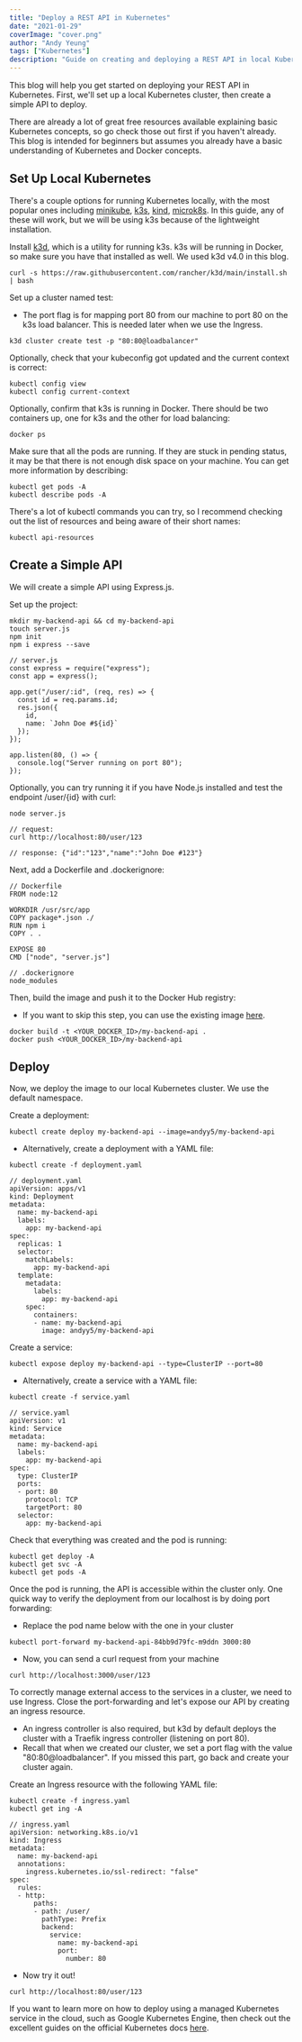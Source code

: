 ```yaml
---
title: "Deploy a REST API in Kubernetes"
date: "2021-01-29"
coverImage: "cover.png"
author: "Andy Yeung"
tags: ["Kubernetes"]
description: "Guide on creating and deploying a REST API in local Kubernetes."
---
```



This blog will help you get started on deploying your REST API in Kubernetes. First, we'll set up a local Kubernetes cluster, then create a simple API to deploy.

There are already a lot of great free resources available explaining basic Kubernetes concepts, so go check those out first if you haven't already. This blog is intended for beginners but assumes you already have a basic understanding of Kubernetes and Docker concepts.

## Set Up Local Kubernetes

There's a couple options for running Kubernetes locally, with the most popular ones including [minikube](https://github.com/kubernetes/minikube), [k3s](https://github.com/k3s-io/k3s), [kind](https://github.com/kubernetes-sigs/kind), [microk8s](https://github.com/ubuntu/microk8s). In this guide, any of these will work, but we will be using k3s because of the lightweight installation.

Install [k3d](https://github.com/rancher/k3d), which is a utility for running k3s. k3s will be running in Docker, so make sure you have that installed as well. We used k3d v4.0 in this blog.

```
curl -s https://raw.githubusercontent.com/rancher/k3d/main/install.sh | bash
```

Set up a cluster named test:
- The port flag is for mapping port 80 from our machine to port 80 on the k3s load balancer. This is needed later when we use the Ingress.

```
k3d cluster create test -p "80:80@loadbalancer"
```

Optionally, check that your kubeconfig got updated and the current context is correct:

```
kubectl config view
kubectl config current-context
```

Optionally, confirm that k3s is running in Docker. There should be two containers up, one for k3s and the other for load balancing:

```
docker ps
```

Make sure that all the pods are running. If they are stuck in pending status, it may be that there is not enough disk space on your machine. You can get more information by describing:

```
kubectl get pods -A
kubectl describe pods -A
```

There's a lot of kubectl commands you can try, so I recommend checking out the list of resources and being aware of their short names:

```
kubectl api-resources
```

## Create a Simple API

We will create a simple API using Express.js.

Set up the project:

```
mkdir my-backend-api && cd my-backend-api
touch server.js
npm init
npm i express --save
```

```
// server.js
const express = require("express");
const app = express();

app.get("/user/:id", (req, res) => {
  const id = req.params.id;
  res.json({
    id,
    name: `John Doe #${id}`
  });
});

app.listen(80, () => {
  console.log("Server running on port 80");
});
```

Optionally, you can try running it if you have Node.js installed and test the endpoint /user/{id} with curl:

```
node server.js

// request:
curl http://localhost:80/user/123

// response: {"id":"123","name":"John Doe #123"}
```

Next, add a Dockerfile and .dockerignore:

```
// Dockerfile
FROM node:12

WORKDIR /usr/src/app
COPY package*.json ./
RUN npm i
COPY . .

EXPOSE 80
CMD ["node", "server.js"]
```

```
// .dockerignore
node_modules
```

Then, build the image and push it to the Docker Hub registry:
- If you want to skip this step, you can use the existing image [here](https://hub.docker.com/r/andyy5/my-backend-api).

```
docker build -t <YOUR_DOCKER_ID>/my-backend-api .
docker push <YOUR_DOCKER_ID>/my-backend-api
```

## Deploy

Now, we deploy the image to our local Kubernetes cluster. We use the default namespace.

Create a deployment:

```
kubectl create deploy my-backend-api --image=andyy5/my-backend-api
```

- Alternatively, create a deployment with a YAML file:

```
kubectl create -f deployment.yaml
```

```
// deployment.yaml
apiVersion: apps/v1
kind: Deployment
metadata:
  name: my-backend-api
  labels:
    app: my-backend-api
spec:
  replicas: 1
  selector:
    matchLabels:
      app: my-backend-api
  template:
    metadata:
      labels:
        app: my-backend-api
    spec:
      containers:
      - name: my-backend-api
        image: andyy5/my-backend-api
```

Create a service:

```
kubectl expose deploy my-backend-api --type=ClusterIP --port=80
```

- Alternatively, create a service with a YAML file:

```
kubectl create -f service.yaml
```

```
// service.yaml
apiVersion: v1
kind: Service
metadata:
  name: my-backend-api
  labels:
    app: my-backend-api
spec:
  type: ClusterIP
  ports:
  - port: 80
    protocol: TCP
    targetPort: 80
  selector:
    app: my-backend-api
```

Check that everything was created and the pod is running:

```
kubectl get deploy -A
kubectl get svc -A
kubectl get pods -A
```

Once the pod is running, the API is accessible within the cluster only. One quick way to verify the deployment from our localhost is by doing port forwarding:
- Replace the pod name below with the one in your cluster

```
kubectl port-forward my-backend-api-84bb9d79fc-m9ddn 3000:80
```

- Now, you can send a curl request from your machine

```
curl http://localhost:3000/user/123
```

To correctly manage external access to the services in a cluster, we need to use Ingress. Close the port-forwarding and let's expose our API by creating an ingress resource.
- An ingress controller is also required, but k3d by default deploys the cluster with a Traefik ingress controller (listening on port 80).
- Recall that when we created our cluster, we set a port flag with the value "80:80@loadbalancer". If you missed this part, go back and create your cluster again.

Create an Ingress resource with the following YAML file:

```
kubectl create -f ingress.yaml
kubectl get ing -A
```

```
// ingress.yaml
apiVersion: networking.k8s.io/v1
kind: Ingress
metadata:
  name: my-backend-api
  annotations:
    ingress.kubernetes.io/ssl-redirect: "false"
spec:
  rules:
  - http:
      paths:
      - path: /user/
        pathType: Prefix
        backend:
          service:
            name: my-backend-api
            port:
              number: 80
```

- Now try it out!

```
curl http://localhost:80/user/123
```

If you want to learn more on how to deploy using a managed Kubernetes service in the cloud, such as Google Kubernetes Engine, then check out the excellent guides on the official Kubernetes docs [here](https://kubernetes.io/docs/tutorials/stateless-application/expose-external-ip-address/).
